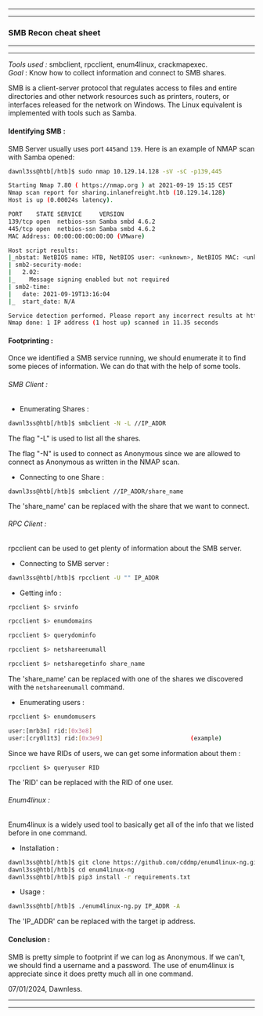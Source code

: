 --------------------------------------------
--------------------------------------------
### SMB Recon cheat sheet

--------------------------------------------
--------------------------------------------

*Tools used :*         smbclient, rpcclient, enum4linux, crackmapexec.  
*Goal* :                  Know how to collect information and connect to SMB shares.  

SMB is a client-server protocol that regulates access to files and entire directories and other network resources such as printers, routers, or interfaces released for the network on Windows. The Linux equivalent is implemented with tools such as Samba.  

#### Identifying SMB :

SMB Server usually uses port `445`and `139`. Here is an example of NMAP scan with Samba opened:

```sh
dawnl3ss@htb[/htb]$ sudo nmap 10.129.14.128 -sV -sC -p139,445

Starting Nmap 7.80 ( https://nmap.org ) at 2021-09-19 15:15 CEST
Nmap scan report for sharing.inlanefreight.htb (10.129.14.128)
Host is up (0.00024s latency).

PORT    STATE SERVICE     VERSION
139/tcp open  netbios-ssn Samba smbd 4.6.2
445/tcp open  netbios-ssn Samba smbd 4.6.2
MAC Address: 00:00:00:00:00:00 (VMware)

Host script results:
|_nbstat: NetBIOS name: HTB, NetBIOS user: <unknown>, NetBIOS MAC: <unknown> (unknown)
| smb2-security-mode: 
|   2.02: 
|_    Message signing enabled but not required
| smb2-time: 
|   date: 2021-09-19T13:16:04
|_  start_date: N/A

Service detection performed. Please report any incorrect results at https://nmap.org/submit/ .
Nmap done: 1 IP address (1 host up) scanned in 11.35 seconds
```

#### Footprinting :

Once we identified a SMB service running, we should enumerate it to find some pieces of information. We can do that with the help of some tools.

###### SMB Client :

- Enumerating Shares :

```sh
dawnl3ss@htb[/htb]$ smbclient -N -L //IP_ADDR
```

The flag "-L" is used to list all the shares.  

The flag "-N" is used to connect as Anonymous since we are allowed to connect as Anonymous as written in the NMAP scan.  

- Connecting to one Share :

```shell-session
dawnl3ss@htb[/htb]$ smbclient //IP_ADDR/share_name
```

The 'share_name' can be replaced with the share that we want to connect.

###### RPC Client :

rpcclient can be used to get plenty of information about the SMB server.

- Connecting to SMB server :

```sh
dawnl3ss@htb[/htb]$ rpcclient -U "" IP_ADDR
```

- Getting info :

```sh
rpcclient $> srvinfo

rpcclient $> enumdomains

rpcclient $> querydominfo

rpcclient $> netshareenumall

rpcclient $> netsharegetinfo share_name
```

The 'share_name' can be replaced with one of the shares we discovered with the `netshareenumall` command.

- Enumerating users :

```sh
rpcclient $> enumdomusers

user:[mrb3n] rid:[0x3e8]
user:[cry0l1t3] rid:[0x3e9]                         (example)
```

Since we have RIDs of users, we can get some information about them :

```shell-session
rpcclient $> queryuser RID
```

The 'RID' can be replaced with the RID of one user.

###### Enum4linux :

Enum4linux is a widely used tool to basically get all of the info that we listed before in one command.

- Installation :

```sh
dawnl3ss@htb[/htb]$ git clone https://github.com/cddmp/enum4linux-ng.git
dawnl3ss@htb[/htb]$ cd enum4linux-ng
dawnl3ss@htb[/htb]$ pip3 install -r requirements.txt
```

- Usage :

```sh
dawnl3ss@htb[/htb]$ ./enum4linux-ng.py IP_ADDR -A
```

The 'IP_ADDR' can be replaced with the target ip address.

#### Conclusion :

SMB is pretty simple to footprint if we can log as Anonymous. If we can't, we should find a username and a password.
The use of enum4linux is appreciate since it does pretty much all in one command.



07/01/2024,
Dawnless.

--------------------------------------------
--------------------------------------------